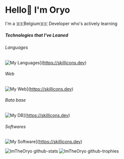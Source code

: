 <h1>Hello👋 I'm Oryo</h1>

<p>I'm a 🇧🇪Belgium🇧🇪 Developer who's actively learning</p>

<h5>Technologies that I've Leaned</h5>
<p></p>

<h6>Languages</h6>

![My Languages](https://skillicons.dev/icons?i=c,c#)](https://skillicons.dev)
<h6>Web</h6>

![My Web](https://skillicons.dev/icons?i=js,html,css,wasm)](https://skillicons.dev)
<h6>Bata base</h6>

![My DB](https://skillicons.dev/icons?i=mysql&theme=light)](https://skillicons.dev)
<h6>Softwares</h6>

![My Software](https://skillicons.dev/icons?i=figma,canva&theme=light)](https://skillicons.dev)


![ImTheOryo github-stats](https://stats.dooboo.io/api/github-stats-advanced?login=ImTheOryo)
![ImTheOryo github-trophies](https://stats.dooboo.io/api/github-trophies?login=ImTheOryo)



